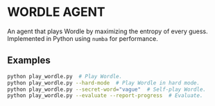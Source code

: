 # WORDLE AGENT

An agent that plays Wordle by maximizing the entropy of every guess. Implemented in Python using `numba` for performance.

## Examples
```bash
python play_wordle.py  # Play Wordle.
python play_wordle.py --hard-mode  # Play Wordle in hard mode.
python play_wordle.py --secret-word="vague"  # Self-play Wordle.
python play_wordle.py --evaluate --report-progress  # Evaluate.
```

